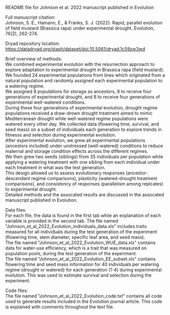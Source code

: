 README file for Johnson et al. 2022 manuscript published in Evolution

Full manuscript citation:<br/>
Johnson, S. E., Hamann, E., & Franks, S. J. (2022). Rapid, parallel evolution of field mustard (Brassica rapa) under experimental drought. Evolution, 76(2), 262-274.

Dryad repository location:<br/>
https://datadryad.org/stash/dataset/doi:10.5061/dryad.1c59zw3wd

Brief overview of methods:<br/>
We combined experimental evolution with the resurrection approach to explore adaptation to experimental drought in Brassica rapa (field mustard).<br/> 
We founded 24 experimental populations from lines which originated from a natural population and randomly assigned each experimental population to a watering regime.<br/>
We assigned 8 populations for storage as ancestors, 8 to receive four generations of experimental drought, and 8 to receive four generations of experimental well-watered conditions.<br/>
During these four generations of experimental evolution, drought regime populations received a draw-drown drought treatment aimed to mimic Mediterranean drought while well-watered regime populations were watered every other day. We collected data (flowering time, survival, and seed mass) on a subset of individuals each generation to explore trends in fitnesss and selection during experimental evolution.<br/>
After experimental evolution, we grew all experimental populations (ancestors included) under unstressed (well-watered) conditions to reduce maternal and storage condition effects across the different regimes.<br/>
We then grew two seeds (siblings) from 35 individuals per population while applying a watering treatment with one sibling from each individual under each treatment in what was the test generation.<br/> 
This design allowed us to assess evolutionary responses (ancestor-descendant regime comparisons), plasticity (watered-drought treatment comparisons), and consistency of responses (parallelism among replcates) to experimental drought.<br/>
Detailed methods and the assocated results are discussed in the assocated manuscript published in Evolution.

Data files:<br/>
For each file, the data is found in the first tab while an explanation of each variable is provided in the second tab.
The file named "Johnson_et_al_2022_Evolution_individuals_data.xls" includes traits measured for all individuals during the test generation of the experiment (flowering time, stem diameter, specific leaf area, and seed mass).<br/> 
The file named "Johnson_et_al_2022_Evolution_WUE_data.xls" contains data for water-use efficiency, which is a trait that was measured on population pools, during the test generation of the experiment.<br/> 
The file named "Johnson_et_al_2022_Evolution_EE_subset.xls" contains flowering time and seed mass information for 40 individuals per watering regime (drought or watered) for each generation (1-4) during experimental evolution. This was used to estimate survival and selection during the experiment.<br/> 

Code files:<br/>
The file named "Johnson_et_al_2022_Evolution_code.txt" contains all code used to generate results included in the Evolution journal article. This code is explained with comments throughout the text file.  
